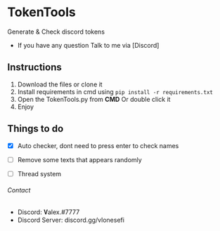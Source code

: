 # TokenTools
Generate & Check discord tokens
- If you have any question Talk to me via [Discord]
 
## Instructions
1) Download the files or clone it
2) Install requirements in cmd using `pip install -r requirements.txt`
3) Open the TokenTools.py from **CMD** Or double click it
4) Enjoy
 
## Things to do
- [X] Auto checker, dont need to press enter to check names
- [ ] Remove some texts that appears randomly
- [ ] Thread system

 
###### Contact
- Discord: 𝐕alex.#7777
- Discord Server: discord.gg/vlonesefi
